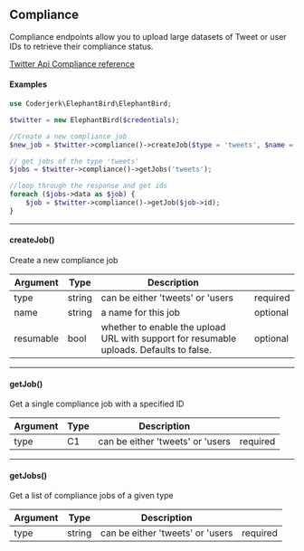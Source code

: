 ## Compliance

Compliance endpoints allow you to upload large datasets of Tweet or user IDs to retrieve their compliance status.

[Twitter Api Compliance reference](https://developer.twitter.com/en/docs/twitter-api/compliance/batch-compliance/api-reference)

#### Examples

```php
use Coderjerk\ElephantBird\ElephantBird;

$twitter = new ElephantBird($credentials);

//Create a new compliance job
$new_job = $twitter->compliance()->createJob($type = 'tweets', $name = 'test', $resumable = false);

// get jobs of the type 'tweets'
$jobs = $twitter->compliance()->getJobs('tweets');

//loop through the response and get ids
foreach ($jobs->data as $job) {
    $job = $twitter->compliance()->getJob($job->id);
}
```
-------
#### createJob()
Create a new compliance job

 | Argument | Type   | Description                      |          |
 |----------|--------|----------------------------------|----------|
 | type     | string | can be either 'tweets' or 'users | required |
 | name     | string | a name for this job              | optional |
 | resumable| bool   | whether to enable the upload URL with support for resumable uploads. Defaults to false.| optional

-------

#### getJob()
Get a single compliance job with a specified ID

 | Argument  | Type   | Description                         |          |
 |-----------|--------|-------------------------------------|----------|
 | type      | C1     | can be either 'tweets' or 'users    | required |

 -------

#### getJobs()
Get a list of compliance jobs of a given type

 | Argument  | Type   | Description                        |          |
 |-----------|--------|------------------------------------|----------|
 | type      | string | can be either 'tweets' or 'users   | required |
